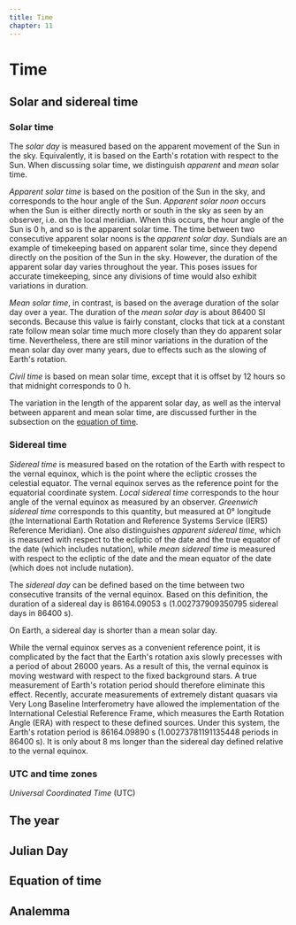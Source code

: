 ```yaml
---
title: Time
chapter: 11
---
```

# Time
<!-- https://www.iers.org/IERS/EN/DataProducts/ICRF/icrf.html
https://www.aanda.org/articles/aa/pdf/2003/30/aa3487.pdf
http://articles.adsabs.harvard.edu/pdf/1982A%26A...105..359A
https://www.iers.org/SharedDocs/Publikationen/EN/IERS/Publications/tn/TechnNote36/tn36_043.pdf?__blob=publicationFile&v=1
https://www.nist.gov/pml/time-and-frequency-division/popular-links/time-frequency-z/time-and-frequency-z-s-so -->
## Solar and sidereal time

### Solar time
The *solar day* is measured based on the apparent movement of the Sun in the sky. Equivalently, it is based on the Earth's rotation with respect to the Sun. When discussing solar time, we distinguish *apparent* and *mean* solar time.

*Apparent solar time* is based on the position of the Sun in the sky, and corresponds to the hour angle of the Sun. *Apparent solar noon* occurs when the Sun is either directly north or south in the sky as seen by an observer, i.e. on the local meridian. When this occurs, the hour angle of the Sun is 0 h, and so is the apparent solar time. The time between two consecutive apparent solar noons is the *apparent solar day*. Sundials are an example of timekeeping based on apparent solar time, since they depend directly on the position of the Sun in the sky. However, the duration of the apparent solar day varies throughout the year. This poses issues for accurate timekeeping, since any divisions of time would also exhibit variations in duration. 

*Mean solar time*, in contrast, is based on the average duration of the solar day over a year. The duration of the *mean solar day* is about 86400 SI seconds. Because this value is fairly constant, clocks that tick at a constant rate follow mean solar time much more closely than they do apparent solar time. Nevertheless, there are still minor variations in the duration of the mean solar day over many years, due to effects such as the slowing of Earth's rotation. 

*Civil time* is based on mean solar time, except that it is offset by 12 hours so that midnight corresponds to 0 h.

The variation in the length of the apparent solar day, as well as the interval between apparent and mean solar time, are discussed further in the subsection on the [equation of time](#equation-of-time).

### Sidereal time
*Sidereal time* is measured based on the rotation of the Earth with respect to the vernal equinox, which is the point where the ecliptic crosses the celestial equator. The vernal equinox serves as the reference point for the equatorial coordinate system. *Local sidereal time* corresponds to the hour angle of the vernal equinox as measured by an observer. *Greenwich sidereal time* corresponds to this quantity, but measured at 0° longitude (the International Earth Rotation and Reference Systems Service (IERS) Reference Meridian). One also distinguishes *apparent sidereal time*, which is measured with respect to the ecliptic of the date and the true equator of the date (which includes nutation), while *mean sidereal time* is measured with respect to the ecliptic of the date and the mean equator of the date (which does not include nutation). 

The *sidereal day* can be defined based on the time between two consecutive transits of the vernal equinox. Based on this definition, the duration of a sidereal day is 86164.09053 s (1.002737909350795 sidereal days in 86400 s).

On Earth, a sidereal day is shorter than a mean solar day.

While the vernal equinox serves as a convenient reference point, it is complicated by the fact that the Earth's rotation axis slowly precesses with a period of about 26000 years. As a result of this, the vernal equinox is moving westward with respect to the fixed background stars. A true measurement of Earth's rotation period should therefore eliminate this effect. Recently, accurate measurements of extremely distant quasars via Very Long Baseline Interferometry have allowed the implementation of the International Celestial Reference Frame, which measures the Earth Rotation Angle (ERA) with respect to these defined sources. Under this system, the Earth's rotation period is 86164.09890 s (1.00273781191135448 periods in 86400 s). It is only about 8 ms longer than the sidereal day defined relative to the vernal equinox.

### UTC and time zones
*Universal Coordinated Time* (UTC)

## The year

## Julian Day

## Equation of time

## Analemma